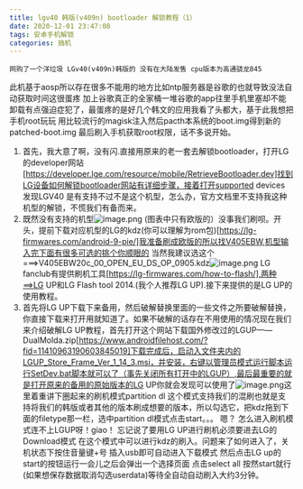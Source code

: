 ```yaml
---
title: lgv40 韩版(v409n) bootloader 解锁教程（1）
date: 2020-12-01 23:47:08
tags: 安卓手机解锁
categories: 搞机
---
```

    网购了一个洋垃圾 LGv40(v409n)韩版的 没有在大陆发售 cpu版本为高通骁龙845
此机基于aosp所以存在很多不能用的地方比如ntp服务器是谷歌的也就导致没法自动获取时间这很蛋疼
加上谷歌真正的全家桶一堆谷歌的app往里手机里塞却不能卸载有点强迫症犯了，最蛋疼的是好几个韩文的应用我看了头都大，基于此我想把手机root玩玩 用比较流行的magisk注入然后pacth本系统的boot.img得到新的patched-boot.img 最后刷入手机获取root权限，话不多说开始。

1. 首先，我大意了啊，没有闪.直接用原来的老一套去解锁bootloader，打开LG的developer网站[https://developer.lge.com/resource/mobile/RetrieveBootloader.dev]找到LG设备如何解锁bootloader网站有详细步骤，接着打开supported devices 发现LGV40 是有支持不过不是这个机型，怎么办，官方文档里不支持我这种机型的解锁，不慌我们有备而来。
2. 既然没有支持的机型![image.png](https://i.loli.net/2020/12/02/cveCQq3oGd7iOYB.png)
(图表中只有欧版的）没事我们刷呗。开头，提前下载对应机型的LG的kdz(你可以理解为rom包)[https://lg-firmwares.com/android-9-pie/]我准备刷成欧版的所以找V405EBW,机型输入完下面有很多可选的挑个你顺眼的 当然我建议选这个===>V405EBW20c_00_OPEN_EU_DS_OP_0905.kdz![image.png](https://i.loli.net/2020/12/02/gzv6TaNV3lKB4ny.png) LG fanclub有提供刷机工具[https://lg-firmwares.com/how-to-flash/],两种==>LG UP和LG Flash tool 2014.(我个人推荐LG UP).接下来提供的是LG UP的使用教程。
1. 首先将LG UP下载下来备用，然后破解替换里面的一些文件之所要破解替换，你直接下载来打开用就知道了。如果不破解的话存在不用使用的情况现在我们来介绍破解LG UP教程，首先打开这个网站下载国外修改过的LGUP——DualMolda.zip[https://www.androidfilehost.com/?fid=11410963190603845019]下载完成后，启动入文件夹内的LGUP_Store_Frame_Ver_1_14_3.msi，并安装，右键以管理员模式运行脚本运行SetDev.bat脚本就可以了（事先关闭所有打开中的LGUP）,最后最重要的就是打开原来的备用的原始版本的LG UP你就会发现可以使用了![image.png](https://i.loli.net/2020/12/02/n45hM3mLAgQPWdv.png)这里着重讲下圈起来的刷机模式partition dl 这个模式支持我们的混刷也就是支持将我们的韩版或者其他的版本刷成想要的版本，所以勾选它，把kdz拖到下面的filetype那一栏，选中partition dl模式点击start。。。 嗯？ 怎么进入刷机模式连不上LGUP呀！giao！ 忘记说了要用LG UP进行刷机必须要进去LG的Download模式 在这个模式中可以进行kdz的刷入。问题来了如何进入了，关机状态下按住音量键+号 插入usb即可自动进入下载模式 然后点击LG up的start的按钮运行一会儿之后会弹出一个选择页面 点击select all 按然start就行(如果想保存数据取消勾选userdata)等待全自动自动刷入大约3分钟。

